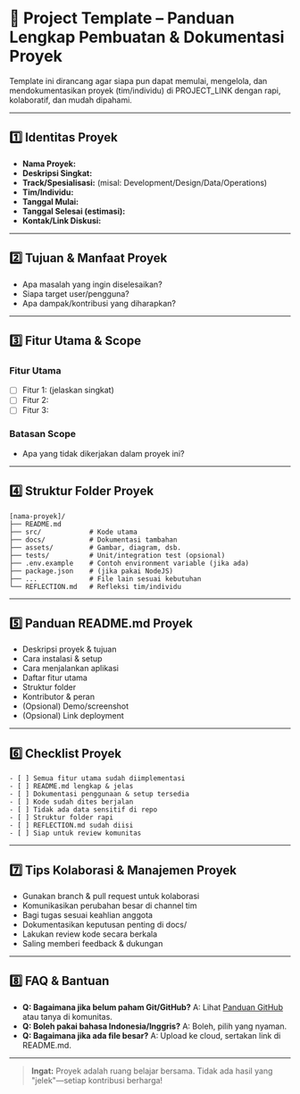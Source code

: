 # 🚀 Project Template – Panduan Lengkap Pembuatan & Dokumentasi Proyek

Template ini dirancang agar siapa pun dapat memulai, mengelola, dan mendokumentasikan proyek (tim/individu) di PROJECT_LINK dengan rapi, kolaboratif, dan mudah dipahami.

---

## 1️⃣ **Identitas Proyek**

- **Nama Proyek:**
- **Deskripsi Singkat:**
- **Track/Spesialisasi:** (misal: Development/Design/Data/Operations)
- **Tim/Individu:**
- **Tanggal Mulai:**
- **Tanggal Selesai (estimasi):**
- **Kontak/Link Diskusi:**

---

## 2️⃣ **Tujuan & Manfaat Proyek**

- Apa masalah yang ingin diselesaikan?
- Siapa target user/pengguna?
- Apa dampak/kontribusi yang diharapkan?

---

## 3️⃣ **Fitur Utama & Scope**

### Fitur Utama
- [ ] Fitur 1: (jelaskan singkat)
- [ ] Fitur 2:
- [ ] Fitur 3:

### Batasan Scope
- Apa yang tidak dikerjakan dalam proyek ini?

---

## 4️⃣ **Struktur Folder Proyek**

```
[nama-proyek]/
├── README.md
├── src/            # Kode utama
├── docs/           # Dokumentasi tambahan
├── assets/         # Gambar, diagram, dsb.
├── tests/          # Unit/integration test (opsional)
├── .env.example    # Contoh environment variable (jika ada)
├── package.json    # (jika pakai NodeJS)
├── ...             # File lain sesuai kebutuhan
└── REFLECTION.md   # Refleksi tim/individu
```

---

## 5️⃣ **Panduan README.md Proyek**

- Deskripsi proyek & tujuan
- Cara instalasi & setup
- Cara menjalankan aplikasi
- Daftar fitur utama
- Struktur folder
- Kontributor & peran
- (Opsional) Demo/screenshot
- (Opsional) Link deployment

---

## 6️⃣ **Checklist Proyek**

```
- [ ] Semua fitur utama sudah diimplementasi
- [ ] README.md lengkap & jelas
- [ ] Dokumentasi penggunaan & setup tersedia
- [ ] Kode sudah dites berjalan
- [ ] Tidak ada data sensitif di repo
- [ ] Struktur folder rapi
- [ ] REFLECTION.md sudah diisi
- [ ] Siap untuk review komunitas
```

---

## 7️⃣ **Tips Kolaborasi & Manajemen Proyek**

- Gunakan branch & pull request untuk kolaborasi
- Komunikasikan perubahan besar di channel tim
- Bagi tugas sesuai keahlian anggota
- Dokumentasikan keputusan penting di docs/
- Lakukan review kode secara berkala
- Saling memberi feedback & dukungan

---

## 8️⃣ **FAQ & Bantuan**

- **Q: Bagaimana jika belum paham Git/GitHub?**
  A: Lihat [Panduan GitHub](../resources/beginner-friendly/tool-setup-guide/git_github_setup_guide.md) atau tanya di komunitas.
- **Q: Boleh pakai bahasa Indonesia/Inggris?**
  A: Boleh, pilih yang nyaman.
- **Q: Bagaimana jika ada file besar?**
  A: Upload ke cloud, sertakan link di README.md.

---

> **Ingat:** Proyek adalah ruang belajar bersama. Tidak ada hasil yang "jelek"—setiap kontribusi berharga! 